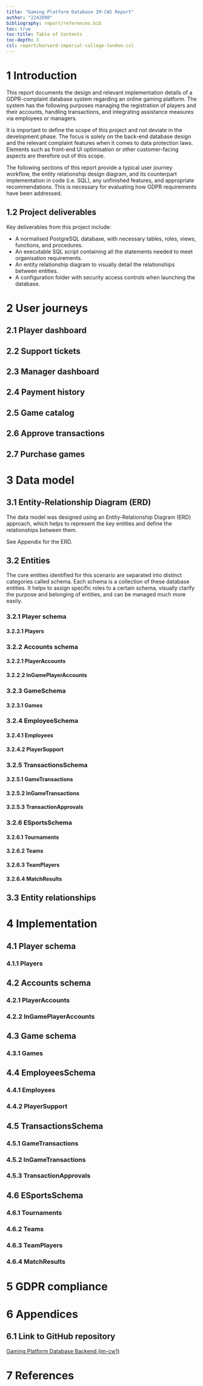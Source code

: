 ```yaml
---
title: "Gaming Platform Database IM-CW1 Report"
author: "2242090"
bibliography: report/references.bib
toc: true
toc-title: Table of Contents
toc-depth: 3
csl: report/harvard-imperial-college-london.csl
---
```


# 1 Introduction

This report documents the design and relevant implementation details of a GDPR-complaint database system regarding an online gaming platform. The system has the following purposes managing the registration of players and their accounts, handling transactions, and integrating assistance measures via employees or managers.

It is important to define the scope of this project and not deviate in the development phase. The focus is solely on the back-end database design and the relevant complaint features when it comes to data protection laws. Elements such as front-end UI optimisation or other customer-facing aspects are therefore out of this scope.

The following sections of this report provide a typical user journey workflow, the entity relationship design diagram, and its counterpart implementation in code (i.e. SQL), any unfinished features, and appropriate recommendations. This is necessary for evaluating how GDPR requirements have been addressed.

## 1.2 Project deliverables

Key deliverables from this project include:

- A normalised PostgreSQL database, with necessary tables, roles, views, functions, and procedures.
- An executable SQL script containing all the statements needed to meet organisation requirements.
- An entity relationship diagram to visually detail the relationships between entities.
- A configuration folder with security access controls when launching the database.

# 2 User journeys

## 2.1 Player dashboard

## 2.2 Support tickets

## 2.3 Manager dashboard

## 2.4 Payment history

## 2.5 Game catalog

## 2.6 Approve transactions

## 2.7 Purchase games

# 3 Data model

## 3.1 Entity-Relationship Diagram (ERD)

The data model was designed using an Entity-Relationship Diagram (ERD) approach, which helps to represent the key entities and define the relationships between them.

See Appendix []() for the ERD.

## 3.2 Entities

The core entities identified for this scenario are separated into distinct categories called schema. Each schema is a collection of these database entities. It helps to assign specific roles to a certain schema, visually clarify the purpose and belonging of entities, and can be managed much more easily.

### 3.2.1 Player schema

#### 3.2.2.1 Players

### 3.2.2 Accounts schema

#### 3.2.2.1 PlayerAccounts

#### 3.2.2.2 InGamePlayerAccounts

### 3.2.3 GameSchema

#### 3.2.3.1 Games

### 3.2.4 EmployeeSchema

#### 3.2.4.1 Employees

#### 3.2.4.2 PlayerSupport

### 3.2.5 TransactionsSchema

#### 3.2.5.1 GameTransactions

#### 3.2.5.2 InGameTransactions

#### 3.2.5.3 TransactionApprovals

### 3.2.6 ESportsSchema

#### 3.2.6.1 Tournaments

#### 3.2.6.2 Teams

#### 3.2.6.3 TeamPlayers

#### 3.2.6.4 MatchResults

## 3.3 Entity relationships

# 4 Implementation

## 4.1 Player schema

### 4.1.1 Players

## 4.2 Accounts schema

### 4.2.1 PlayerAccounts

### 4.2.2 InGamePlayerAccounts

## 4.3 Game schema

### 4.3.1 Games

## 4.4 EmployeesSchema

### 4.4.1 Employees

### 4.4.2 PlayerSupport

## 4.5 TransactionsSchema

### 4.5.1 GameTransactions

### 4.5.2 InGameTransactions

### 4.5.3 TransactionApprovals

## 4.6 ESportsSchema

### 4.6.1 Tournaments

### 4.6.2 Teams

### 4.6.3 TeamPlayers

### 4.6.4 MatchResults

# 5 GDPR compliance

# 6 Appendices

## 6.1 Link to GitHub repository

[Gaming Platform Database Backend (im-cw1)](https://github.com/iArcanic/im-cw1)

# 7 References
